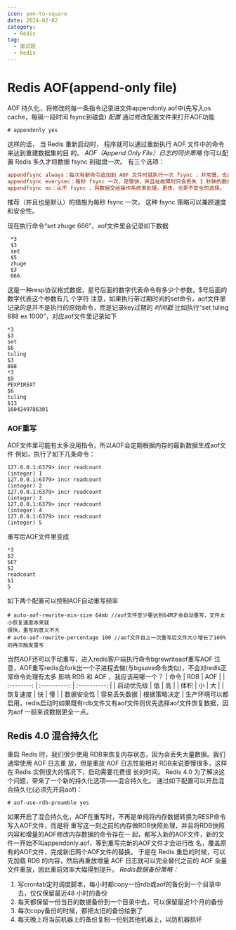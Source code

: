 ```yaml
---
icon: pen-to-square
date: 2024-02-02
category:
  - Redis
tag:
  - 面试题
  - Redis
---
```


# Redis AOF(append-only file)
AOF 持久化，将修改的每一条指令记录进文件appendonly.aof中(先写入os cache，每隔一段时间 fsync到磁盘)
*配置*
通过修改配置文件来打开AOF功能
```text
# appendonly yes
```
这样的话， 当 Redis 重新启动时， 程序就可以通过重新执行 AOF 文件中的命令来达到重建数据集的目
的。
*AOF（Append Only File）日志的同步策略*
你可以配置 Redis 多久才将数据 fsync 到磁盘一次。
有三个选项：
```ini
appendfsync always：每次有新命令追加到 AOF 文件时就执行一次 fsync ，非常慢，也非常安全。
appendfsync everysec：每秒 fsync 一次，足够快，并且在故障时只会丢失 1 秒钟的数据。
appendfsync no：从不 fsync ，将数据交给操作系统来处理。更快，也更不安全的选择。
```
推荐（并且也是默认）的措施为每秒 fsync 一次， 这种 fsync 策略可以兼顾速度和安全性。

现在执行命令“set zhuge 666”，aof文件里会记录如下数据
```text
 *3
 $3
 set
 $5
 zhuge
 $3
 666
```
这是一种resp协议格式数据，星号后面的数字代表命令有多少个参数，$号后面的数字代表这个参数有几
个字符
注意，如果执行带过期时间的set命令，aof文件里记录的是并不是执行的原始命令，而是记录key过期的
*时间戳*
比如执行“set tuling 888 ex 1000”，对应aof文件里记录如下
```text
*3
$3
set
$6
tuling
$3
888
*3
$9
PEXPIREAT
$6
tuling
$13
1604249786301
```
### AOF重写
AOF文件里可能有太多没用指令，所以AOF会定期根据内存的最新数据生成aof文件
例如，执行了如下几条命令：
```text
127.0.0.1:6379> incr readcount
(integer) 1
127.0.0.1:6379> incr readcount
(integer) 2
127.0.0.1:6379> incr readcount
(integer) 3
127.0.0.1:6379> incr readcount
(integer) 4
127.0.0.1:6379> incr readcount
(integer) 5
```
重写后AOF文件里变成
```text
*3
$3
SET
$2
readcount
$1
5
```
如下两个配置可以控制AOF自动重写频率
```text
# auto‐aof‐rewrite‐min‐size 64mb //aof文件至少要达到64M才会自动重写，文件太小恢复速度本来就
很快，重写的意义不大
# auto‐aof‐rewrite‐percentage 100 //aof文件自上一次重写后文件大小增长了100%则再次触发重写
```
当然AOF还可以手动重写，进入redis客户端执行命令bgrewriteaof重写AOF
注意，AOF重写redis会fork出一个子进程去做(与bgsave命令类似)，不会对redis正常命令处理有太多
影响
RDB 和 AOF ，我应该用哪一个？
|    命令    |     RDB      |     AOF      |
| :--------: | :----------: | :----------: |
| 启动优先级 |      低      |      高      |
|    体积    |      小      |      大      |
|  恢复速度  |      快      |      慢      |
| 数据安全性 | 容易丢失数据 | 根据策略决定 |
生产环境可以都启用，redis启动时如果既有rdb文件又有aof文件则优先选择aof文件恢复数据，因为aof
一般来说数据更全一点。
## Redis 4.0 混合持久化
重启 Redis 时，我们很少使用 RDB来恢复内存状态，因为会丢失大量数据。我们通常使用 AOF 日志重
放，但是重放 AOF 日志性能相对 RDB来说要慢很多，这样在 Redis 实例很大的情况下，启动需要花费很
长的时间。 Redis 4.0 为了解决这个问题，带来了一个新的持久化选项——混合持久化。
通过如下配置可以开启混合持久化(必须先开启aof)：
```text
# aof‐use‐rdb‐preamble yes
```
如果开启了混合持久化，AOF在重写时，不再是单纯将内存数据转换为RESP命令写入AOF文件，而是将
重写这一刻之前的内存做RDB快照处理，并且将RDB快照内容和增量的AOF修改内存数据的命令存在一
起，都写入新的AOF文件，新的文件一开始不叫appendonly.aof，等到重写完新的AOF文件才会进行改
名，覆盖原有的AOF文件，完成新旧两个AOF文件的替换。
于是在 Redis 重启的时候，可以先加载 RDB 的内容，然后再重放增量 AOF 日志就可以完全替代之前的
AOF 全量文件重放，因此重启效率大幅得到提升。
*Redis数据备份策略：*
1. 写crontab定时调度脚本，每小时都copy一份rdb或aof的备份到一个目录中去，仅仅保留最近48
   小时的备份
2. 每天都保留一份当日的数据备份到一个目录中去，可以保留最近1个月的备份
3. 每次copy备份的时候，都把太旧的备份给删了
4. 每天晚上将当前机器上的备份复制一份到其他机器上，以防机器损坏